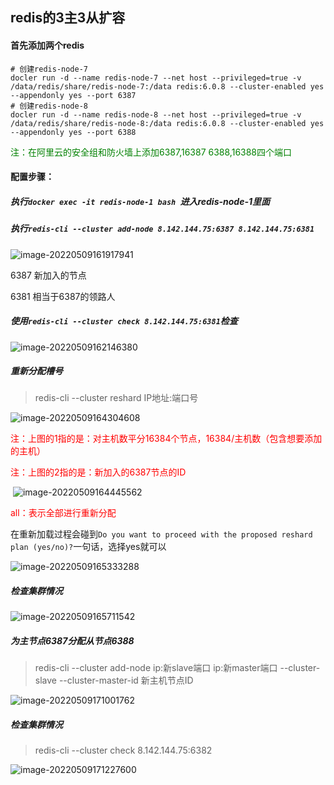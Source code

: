 ## redis的3主3从扩容

#### 首先添加两个redis

```shell
# 创建redis-node-7
docler run -d --name redis-node-7 --net host --privileged=true -v /data/redis/share/redis-node-7:/data redis:6.0.8 --cluster-enabled yes --appendonly yes --port 6387
# 创建redis-node-8
docler run -d --name redis-node-8 --net host --privileged=true -v /data/redis/share/redis-node-8:/data redis:6.0.8 --cluster-enabled yes --appendonly yes --port 6388
```

<font color="green">注：在阿里云的安全组和防火墙上添加6387,16387 6388,16388四个端口</font>

#### 配置步骤：

##### 执行`docker exec -it redis-node-1 bash `进入redis-node-1里面

##### 执行`redis-cli --cluster add-node 8.142.144.75:6387 8.142.144.75:6381`

![image-20220509161917941](D:\笔记\Docker\part\redis3主3从扩容.assets\image-20220509161917941.png)

6387	新加入的节点

6381	相当于6387的领路人

##### 使用`redis-cli --cluster check 8.142.144.75:6381`检查

![image-20220509162146380](D:\笔记\Docker\part\redis3主3从扩容.assets\image-20220509162146380.png)

##### 重新分配槽号

> redis-cli --cluster reshard IP地址:端口号

![image-20220509164304608](D:\笔记\Docker\part\redis3主3从扩容.assets\image-20220509164304608.png)

<font color="red">注：上图的1指的是：对主机数平分16384个节点，16384/主机数（包含想要添加的主机）</font>

<font color="red">注：上图的2指的是：新加入的6387节点的ID</font>

​				![image-20220509164445562](D:\笔记\Docker\part\redis3主3从扩容.assets\image-20220509164445562.png)

<font color="red">all：表示全部进行重新分配</font>

在重新加载过程会碰到`Do you want to proceed with the proposed reshard plan (yes/no)?`一句话，选择yes就可以

<img src="D:\笔记\Docker\part\redis3主3从扩容.assets\image-20220509165333288.png" alt="image-20220509165333288"  />

##### 检查集群情况

![image-20220509165711542](D:\笔记\Docker\part\redis3主3从扩容.assets\image-20220509165711542.png)

##### 为主节点6387分配从节点6388

> redis-cli --cluster add-node ip:新slave端口 ip:新master端口 --cluster-slave --cluster-master-id 新主机节点ID

![image-20220509171001762](D:\笔记\Docker\part\redis3主3从扩容.assets\image-20220509171001762.png)

##### 检查集群情况

> redis-cli --cluster check 8.142.144.75:6382

![image-20220509171227600](D:\笔记\Docker\part\redis3主3从扩容.assets\image-20220509171227600.png)

